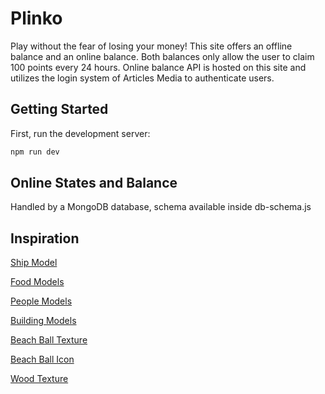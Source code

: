 # Plinko

Play without the fear of losing your money! This site offers an offline balance and an online balance. Both balances only allow the user to claim 100 points every 24 hours. Online balance API is hosted on this site and utilizes the login system of Articles Media to authenticate users.

## Getting Started

First, run the development server:

```bash
npm run dev
```

## Online States and Balance

Handled by a MongoDB database, schema available inside db-schema.js

## Inspiration

[Ship Model](https://github.com/Articles-Joey/plinko)

[Food Models](https://github.com/Articles-Joey/plinko)

[People Models](https://github.com/Articles-Joey/plinko)

[Building Models](https://github.com/Articles-Joey/plinko)

[Beach Ball Texture](https://github.com/Articles-Joey/plinko)

[Beach Ball Icon](https://www.flaticon.com/free-icon/beach-ball_10725946)

[Wood Texture](https://github.com/Articles-Joey/plinko)